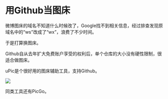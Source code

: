 # 用Github当图床


微博图床的域名不知道什么时候改了，Google找不到相关信息，经过排查发现原域名中的“ws”改成了“wx”，浪费了不少时间。

于是打算换图床。

<!--more-->

Github自从去年扩大免费账户享受的权利后，单个仓库的大小没有硬性限制，很适合做图床。

uPic是个很好用的图床辅助工具，支持Github。

![](https://raw.githubusercontent.com/xbot/image-hosting/master/blog/2020-02-06-22-15-47-ZgK2fi.png)

同类工具还有PicGo。
